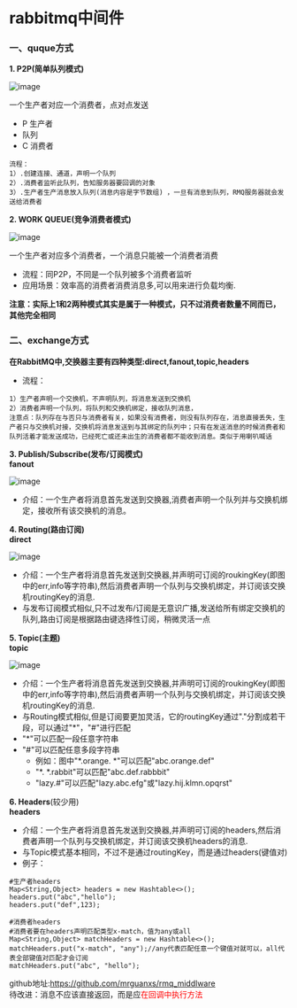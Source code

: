 # rabbitmq中间件

### 一、quque方式
**1. P2P(简单队列模式)**  

![image](https://www.rabbitmq.com/img/tutorials/python-one.png)
    
一个生产者对应一个消费者，点对点发送
   - P 生产者
   - 队列
   - C 消费者  

    流程：  
    1）.创建连接、通道，声明一个队列     
    2）.消费者监听此队列，告知服务器要回调的对象    
    3）.生产者生产消息放入队列(消息内容是字节数组) ，一旦有消息到队列，RMQ服务器就会发送给消费者
    
**2. WORK QUEUE(竞争消费者模式)**   

![image](https://www.rabbitmq.com/img/tutorials/python-two.png)

一个生产者对应多个消费者，一个消息只能被一个消费者消费         
- 流程：同P2P，不同是一个队列被多个消费者监听   
- 应用场景：效率高的消费者消费消息多,可以用来进行负载均衡.

**注意：实际上1和2两种模式其实是属于一种模式，只不过消费者数量不同而已，其他完全相同**    

### 二、exchange方式
**在RabbitMQ中,交换器主要有四种类型:direct,fanout,topic,headers**
- 流程：

```
1）生产者声明一个交换机，不声明队列，将消息发送到交换机
2）消费者声明一个队列，将队列和交换机绑定，接收队列消息，
注意点：队列存在与否只与消费者有关，如果没有消费者，则没有队列存在，消息直接丢失，生产者只与交换机对接，交换机将消息发送到与其绑定的队列中；只有在发送消息的时候消费者和队列活着才能发送成功，已经死亡或还未出生的消费者都不能收到消息。类似于用喇叭喊话
```

**3. Publish/Subscribe(发布/订阅模式)**       
**fanout**

![image](https://www.rabbitmq.com/img/tutorials/python-three.png)

- 介绍：一个生产者将消息首先发送到交换器,消费者声明一个队列并与交换机绑定，接收所有该交换机的消息。 

**4. Routing(路由订阅)**        
**direct**

![image](https://www.rabbitmq.com/img/tutorials/python-four.png)
    
- 介绍：一个生产者将消息首先发送到交换器,并声明可订阅的roukingKey(即图中的err,info等字符串),然后消费者声明一个队列与交换机绑定，并订阅该交换机routingKey的消息.
- 与发布订阅模式相似,只不过发布/订阅是无意识广播,发送给所有绑定交换机的队列,路由订阅是根据路由键选择性订阅，稍微灵活一点

**5. Topic(主题)**        
**topic**

![image](https://www.rabbitmq.com/img/tutorials/python-five.png)
    
- 介绍：一个生产者将消息首先发送到交换器,并声明可订阅的roukingKey(即图中的err,info等字符串),然后消费者声明一个队列与交换机绑定，并订阅该交换机routingKey的消息.
- 与Routing模式相似,但是订阅要更加灵活，它的routingKey通过"."分割成若干段，可以通过"*"，"#"进行匹配
- "*"可以匹配一段任意字符串
- "#"可以匹配任意多段字符串
    - 例如：图中"*.orange. *"可以匹配"abc.orange.def"
    - "*. *.rabbit"可以匹配"abc.def.rabbbit"
    - "lazy.#"可以匹配"lazy.abc.efg"或"lazy.hij.klmn.opqrst"

**6. Headers**(较少用)  
**headers**

- 介绍：一个生产者将消息首先发送到交换器,并声明可订阅的headers,然后消费者声明一个队列与交换机绑定，并订阅该交换机headers的消息.
- 与Topic模式基本相同，不过不是通过routingKey，而是通过headers(键值对)
- 例子：
```
#生产者headers
Map<String,Object> headers = new Hashtable<>();
headers.put("abc","hello");
headers.put("def",123);

#消费者headers
#消费者要在headers声明匹配类型x-match，值为any或all
Map<String,Object> matchHeaders = new Hashtable<>();
matchHeaders.put("x-match", "any");//any代表匹配任意一个键值对就可以，all代表全部键值对匹配才会订阅
matchHeaders.put("abc", "hello");
```

github地址:https://github.com/mrguanxs/rmq_middlware    
待改进：消息不应该直接返回，而是应<font color='red'>在回调中执行方法</font>

